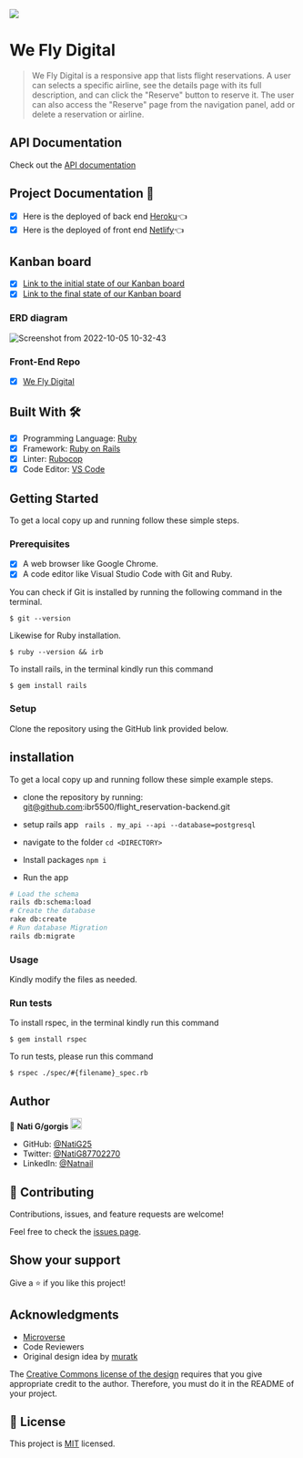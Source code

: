 ![](https://img.shields.io/badge/Microverse-blueviolet)

# We Fly Digital

> We Fly Digital is a responsive app that lists flight reservations. A user can selects a specific airline, see the details page with its full description, and can click the "Reserve" button to reserve it. The user can also access the "Reserve" page from the navigation panel, add or delete a reservation or airline.


## API Documentation
Check out the [API documentation]()

## Project Documentation 📄

- [x] Here is the deployed of back end [Heroku]()👈
- [x] Here is the deployed of front end [Netlify]()👈

## Kanban board 

- [x] [Link to the initial state of our Kanban board](https://user-images.githubusercontent.com/86069740/194050526-743a478f-d217-40b3-ae1d-11708bd5e355.png)
- [x] [Link to the final state of our Kanban board](https://github.com/users/ibr5500/projects/6)

### ERD diagram

![Screenshot from 2022-10-05 10-32-43](https://user-images.githubusercontent.com/86069740/194005586-9b6bced6-eca9-41ec-b2f4-7ece0cd23615.png)

### Front-End Repo 

- [x] [We Fly Digital]()

## Built With 🛠️

- [x] Programming Language: [Ruby](https://www.ruby-lang.org/en/)
- [x] Framework: [Ruby on Rails](https://rubyonrails.org/)
- [x] Linter: [Rubocop](https://rubocop.org/)
- [x] Code Editor: [VS Code](https://code.visualstudio.com/)

## Getting Started

To get a local copy up and running follow these simple steps.

### Prerequisites

- [x] A web browser like Google Chrome.
- [x] A code editor like Visual Studio Code with Git and Ruby.

You can check if Git is installed by running the following command in the terminal.
```
$ git --version
```

Likewise for Ruby installation.
```
$ ruby --version && irb
```

To install rails, in the terminal kindly run this command
```
$ gem install rails
```

### Setup

Clone the repository using the GitHub link provided below.

## installation

To get a local copy up and running follow these simple example steps.

- clone the repository by running: git@github.com:ibr5500/flight_reservation-backend.git

- setup rails app
``` rails . my_api --api --database=postgresql```
- navigate to the folder
  ``` cd <DIRECTORY> ```
- Install packages
  ``` npm i ```
- Run the app
```sh
# Load the schema
rails db:schema:load
# Create the database
rake db:create
# Run database Migration
rails db:migrate
```
### Usage

Kindly modify the files as needed.

### Run tests

To install rspec, in the terminal kindly run this command

```
$ gem install rspec
```

To run tests, please run this command
```
$ rspec ./spec/#{filename}_spec.rb
```

## Author

👤 **Nati G/gorgis** <img src="https://emojis.slackmojis.com/emojis/images/1531849430/4246/blob-sunglasses.gif?1531849430" width="20"/>

- GitHub: [@NatiG25](https://github.com/NatiG25)
- Twitter: [@NatiG87702270](https://twitter.com/NatiG87702270)
- LinkedIn: [@Natnail](https://www.linkedin.com/in/natnailgorgis/ )
## 🤝 Contributing

Contributions, issues, and feature requests are welcome!

Feel free to check the [issues page]().

## Show your support

Give a ⭐️ if you like this project!

## Acknowledgments

- [Microverse](https://www.microverse.org/)
- Code Reviewers
- Original design idea by [muratk](https://www.behance.net/muratk)

The [Creative Commons license of the design](https://creativecommons.org/licenses/by-nc/4.0/) requires that you give appropriate credit to the author. Therefore, you must do it in the README of your project.

## 📝 License

This project is [MIT](./MIT.md) licensed.
